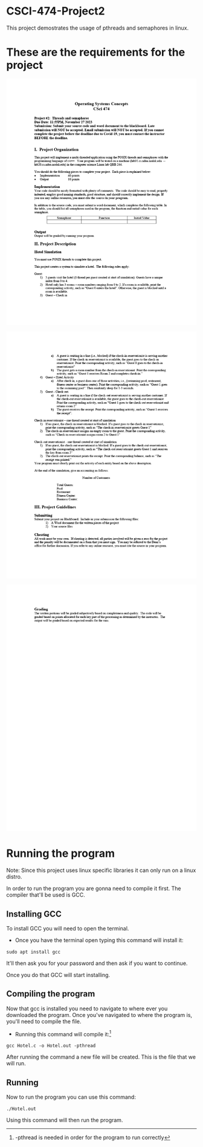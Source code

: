 # CSCI-474-Project2

This project demostrates the usage of pthreads and semaphores in linux.

# These are the requirements for the project
<p align="center">
  <img src="Documents/project_2_2023_Fall_pg1.png" width="688" />
</p>

<p align="center">
  <img src="Documents/project_2_2023_Fall_pg2.png" width="688" />
</p>

<p align="center">
  <img src="Documents/project_2_2023_Fall_pg3.png" width="688" />
</p>

# Running the program
Note: Since this project uses linux specific libraries it can only run on a linux distro.

In order to run the program you are gonna need to compile it first. The compiler that'll be used is GCC.

## Installing GCC
To install GCC you will need to open the terminal.

* Once you have the terminal open typing this command will install it:
```
sudo apt install gcc
```
It'll then ask you for your password and then ask if you want to continue.

Once you do that GCC will start installing.

## Compiling the program
Now that gcc is installed you need to navigate to where ever you downloaded the program. Once you've navigated to where the program is, you'll need to compile the file.

* Running this command will compile it:[^1]
```
gcc Hotel.c -o Hotel.out -pthread
```
[^1]: -pthread is needed in order for the program to run correctly

After running the command a new file will be created. This is the file that we will run.

## Running
Now to run the program you can use this command:
```
./Hotel.out
```
Using this command will then run the program.
